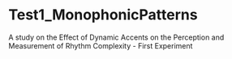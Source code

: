 # Test1_MonophonicPatterns
 A study on the Effect of Dynamic Accents on the Perception and Measurement of Rhythm Complexity - First Experiment
